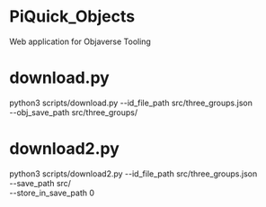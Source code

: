 # PiQuick_Objects
 Web application for Objaverse Tooling

# download.py
python3 scripts/download.py     --id_file_path src/three_groups.json\
                                --obj_save_path src/three_groups/

# download2.py
python3 scripts/download2.py    --id_file_path src/three_groups.json\
                                --save_path src/\
                                --store_in_save_path 0
